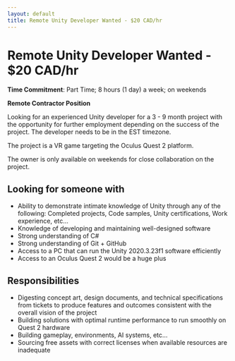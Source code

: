 ```yaml
---
layout: default
title: Remote Unity Developer Wanted - $20 CAD/hr
---
```


Remote Unity Developer Wanted - $20 CAD/hr
==============

**Time Commitment**: Part Time; 8 hours (1 day) a week; on weekends

**Remote Contractor Position**

Looking for an experienced Unity developer for a 3 - 9 month project with the opportunity for further employment depending on the success of the project. The developer needs to be in the EST timezone.

The project is a VR game targeting the Oculus Quest 2 platform.

The owner is only available on weekends for close collaboration on the project.

Looking for someone with
---

- Ability to demonstrate intimate knowledge of Unity through any of the following: Completed projects, Code samples, Unity certifications, Work experience, etc…
- Knowledge of developing and maintaining well-designed software
- Strong understanding of C#
- Strong understanding of Git + GitHub
- Access to a PC that can run the Unity 2020.3.23f1 software efficiently
- Access to an Oculus Quest 2 would be a huge plus

Responsibilities
---

- Digesting concept art, design documents, and technical specifications from tickets to produce features and outcomes consistent with the overall vision of the project
- Building solutions with optimal runtime performance to run smoothly on Quest 2 hardware
- Building gameplay, environments, AI systems, etc…
- Sourcing free assets with correct licenses when available resources are inadequate